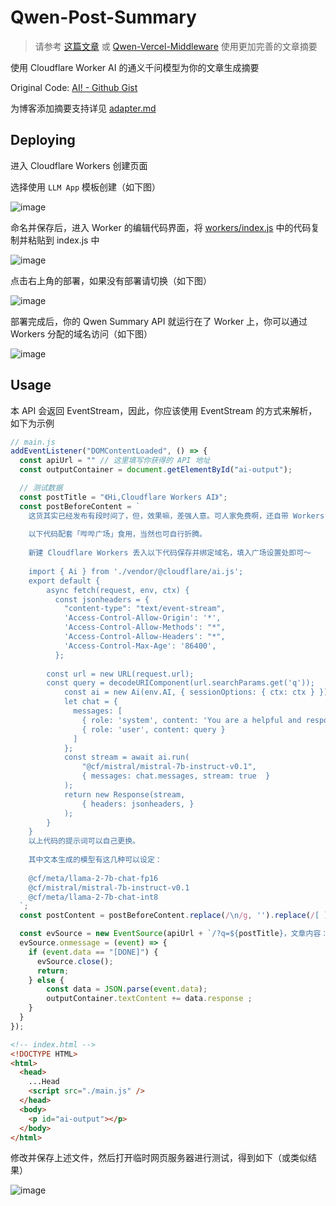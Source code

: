 # Qwen-Post-Summary

> 请参考 [这篇文章](https://mabbs.github.io/2024/07/03/ai-summary.html) 或 [Qwen-Vercel-Middleware](https://github.com/FloatSheep/Qwen-Post-Summary/tree/vercel) 使用更加完善的文章摘要

使用 Cloudflare Worker AI 的通义千问模型为你的文章生成摘要

Original Code: [AI! - Github Gist][1]

为博客添加摘要支持详见 [adapter.md][2]

## Deploying

进入 Cloudflare Workers 创建页面

选择使用 `LLM App` 模板创建（如下图）

![image](https://github.com/FloatSheep/Qwen-Post-Summary/assets/142888681/fbc3cf38-d41e-4e9f-b5fa-cc46f008b7b4)

命名并保存后，进入 Worker 的编辑代码界面，将 [workers/index.js](workers/index.js) 中的代码复制并粘贴到 index.js 中

![image](https://github.com/FloatSheep/Qwen-Post-Summary/assets/142888681/07828328-245e-4520-84b6-cdbebe63cc17)

点击右上角的部署，如果没有部署请切换（如下图）

![image](https://github.com/FloatSheep/Qwen-Post-Summary/assets/142888681/d1924243-531e-4c37-a0f0-de9571c87642)

部署完成后，你的 Qwen Summary API 就运行在了 Worker 上，你可以通过 Workers 分配的域名访问（如下图）

![image](https://github.com/FloatSheep/Qwen-Post-Summary/assets/142888681/c97f6ed0-7e59-4ad1-be68-2fb7c879f20e)

## Usage

本 API 会返回 EventStream，因此，你应该使用 EventStream 的方式来解析，如下为示例

```javascript
// main.js
addEventListener("DOMContentLoaded", () => {
  const apiUrl = "" // 这里填写你获得的 API 地址
  const outputContainer = document.getElementById("ai-output");

  // 测试数据
  const postTitle = "《Hi,Cloudflare Workers AI》";
  const postBeforeContent = `
    这货其实已经发布有段时间了，但，效果嘛，差强人意。可人家免费啊，还自带 Workers 调用，省去鉴权若干代码，自个儿绑个域名，每分钟 100 次，美滋滋～
    
    以下代码配套「哔哔广场」食用，当然也可自行折腾。
    
    新建 Cloudflare Workers 丢入以下代码保存并绑定域名，填入广场设置处即可～
    
    import { Ai } from './vendor/@cloudflare/ai.js';
    export default {
        async fetch(request, env, ctx) {
          const jsonheaders = {
            "content-type": "text/event-stream",
            'Access-Control-Allow-Origin': '*',
            'Access-Control-Allow-Methods': "*",
            'Access-Control-Allow-Headers': "*",
            'Access-Control-Max-Age': '86400',
          };
    
        const url = new URL(request.url);
        const query = decodeURIComponent(url.searchParams.get('q'));
            const ai = new Ai(env.AI, { sessionOptions: { ctx: ctx } });
            let chat = {
              messages: [
                { role: 'system', content: 'You are a helpful and responsive assistant, you answer questions directly and provide instruction unless told otherwise.Respond in Chinese.' },
                { role: 'user', content: query }
              ]
            };
            const stream = await ai.run(
                "@cf/mistral/mistral-7b-instruct-v0.1",
                { messages: chat.messages, stream: true  }
            );
            return new Response(stream,
                { headers: jsonheaders, }
            );
        }
    }
    以上代码的提示词可以自己更换。
    
    其中文本生成的模型有这几种可以设定：
    
    @cf/meta/llama-2-7b-chat-fp16
    @cf/mistral/mistral-7b-instruct-v0.1
    @cf/meta/llama-2-7b-chat-int8
  `;
  const postContent = postBeforeContent.replace(/\n/g, '').replace(/[ ]+/g, ' ').replace(/<pre>[\s\S]*?<\/pre>/g, '').substring(0, 1800);

  const evSource = new EventSource(apiUrl + `/?q=${postTitle}，文章内容：${postContent}`);
  evSource.onmessage = (event) => {
    if (event.data == "[DONE]") {
      evSource.close();
      return;
    } else {
        const data = JSON.parse(event.data);
        outputContainer.textContent += data.response ;
    }
  }
});
```

```html
<!-- index.html -->
<!DOCTYPE HTML>
<html>
  <head>
    ...Head
    <script src="./main.js" />
  </head>
  <body>
    <p id="ai-output"></p>
  </body>
</html>
```

修改并保存上述文件，然后打开临时网页服务器进行测试，得到如下（或类似结果）

![image](https://github.com/FloatSheep/Qwen-Post-Summary/assets/142888681/890cfab4-38e4-4382-9dac-e58efa9cd858)

[1]: <https://gist.github.com/FloatSheep/5b54ffadf704379295c3a6dc950b9b97>
[2]: <adapter.md>
